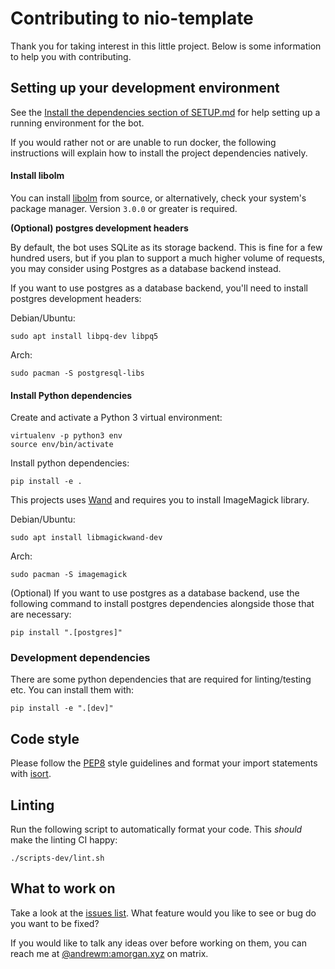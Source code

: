 # Contributing to nio-template

Thank you for taking interest in this little project. Below is some information
to help you with contributing.

## Setting up your development environment

See the
[Install the dependencies section of SETUP.md](SETUP.md#install-the-dependencies)
for help setting up a running environment for the bot.

If you would rather not or are unable to run docker, the following instructions
will explain how to install the project dependencies natively.

#### Install libolm

You can install [libolm](https://gitlab.matrix.org/matrix-org/olm) from source,
or alternatively, check your system's package manager. Version `3.0.0` or
greater is required.

**(Optional) postgres development headers**

By default, the bot uses SQLite as its storage backend. This is fine for a
few hundred users, but if you plan to support a much higher volume
of requests, you may consider using Postgres as a database backend instead.

If you want to use postgres as a database backend, you'll need to install
postgres development headers:

Debian/Ubuntu:

```
sudo apt install libpq-dev libpq5
```

Arch:

```
sudo pacman -S postgresql-libs
```

#### Install Python dependencies

Create and activate a Python 3 virtual environment:

```
virtualenv -p python3 env
source env/bin/activate
```

Install python dependencies:

```
pip install -e .
```

This projects uses [Wand](https://docs.wand-py.org) and requires you to install ImageMagick library.

Debian/Ubuntu:

```
sudo apt install libmagickwand-dev
```

Arch:

```
sudo pacman -S imagemagick
```

(Optional) If you want to use postgres as a database backend, use the following
command to install postgres dependencies alongside those that are necessary:

```
pip install ".[postgres]"
```

### Development dependencies

There are some python dependencies that are required for linting/testing etc.
You can install them with:

```
pip install -e ".[dev]"
```

## Code style

Please follow the [PEP8](https://www.python.org/dev/peps/pep-0008/) style
guidelines and format your import statements with
[isort](https://pypi.org/project/isort/).

## Linting

Run the following script to automatically format your code. This *should* make
the linting CI happy:

```
./scripts-dev/lint.sh
```

## What to work on

Take a look at the [issues
list](https://github.com/anoadragon453/nio-template/issues). What
feature would you like to see or bug do you want to be fixed?

If you would like to talk any ideas over before working on them, you can reach
me at [@andrewm:amorgan.xyz](https://matrix.to/#/@andrewm:amorgan.xyz)
on matrix.
